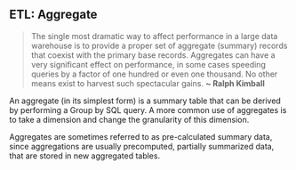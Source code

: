 ##  ETL: Aggregate

> The single most dramatic way to affect performance in a large data warehouse is to provide a proper set of aggregate (summary) records that coexist with the primary base records. Aggregates can have a very significant effect on performance, in some cases speeding queries by a factor of one hundred or even one thousand. No other means exist to harvest such spectacular gains. **~ Ralph Kimball**

An aggregate (in its simplest form) is a summary table that can be derived by performing a Group by SQL query. A more common use of aggregates is to take a dimension and change the granularity of this dimension.

Aggregates are sometimes referred to as pre-calculated summary data, since aggregations are usually precomputed, partially summarized data, that are stored in new aggregated tables.
